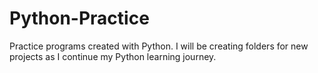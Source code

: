 # Python-Practice
Practice programs created with Python.
I will be creating folders for new projects as I continue my Python learning journey.
